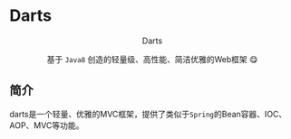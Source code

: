 # Darts

<p size="15" align="center">Darts</p>
<p align="center">基于 <code>Java8</code> 创造的轻量级、高性能、简洁优雅的Web框架 😋</p>

## 简介
darts是一个轻量、优雅的MVC框架，提供了类似于<code>Spring</code>的Bean容器、IOC、AOP、MVC等功能。